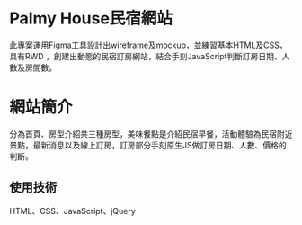 # Palmy House民宿網站
此專案運用Figma工具設計出wireframe及mockup，並練習基本HTML及CSS，具有RWD ，創建出動態的民宿訂房網站，結合手刻JavaScript判斷訂房日期、人數及房間數。

# 網站簡介
分為首頁、房型介紹共三種房型，美味餐點是介紹民宿早餐，活動體驗為民宿附近景點，最新消息以及線上訂房，訂房部分手刻原生JS做訂房日期、人數、價格的判斷。

## 使用技術
HTML、CSS、JavaScript、jQuery
